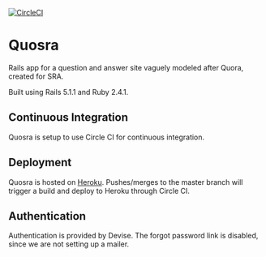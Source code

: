 [![CircleCI](https://circleci.com/gh/randallreedjr/quosra.svg?style=shield)](https://circleci.com/gh/randallreedjr/quosra)

# Quosra

Rails app for a question and answer site vaguely modeled after Quora, created for SRA.

Built using Rails 5.1.1 and Ruby 2.4.1.

## Continuous Integration

Quosra is setup to use Circle CI for continuous integration.

## Deployment

Quosra is hosted on [Heroku](https://quosra.herokuapp.com). Pushes/merges to the master branch will trigger a build and deploy to Heroku through Circle CI.

## Authentication

Authentication is provided by Devise. The forgot password link is disabled, since we are not setting up a mailer.
